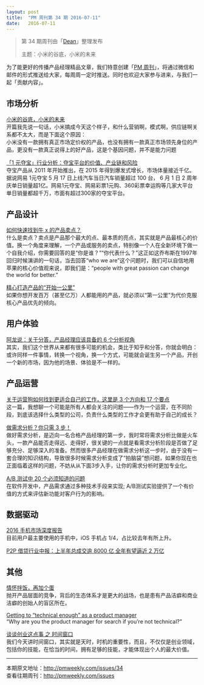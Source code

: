 ```yaml
---
layout: post
title:  "PM 周刊第 34 期 2016-07-11"
date:   2016-07-11
---
```


> 第 34 期周刊由「[Dean](http://pmweekly.com/contributors#dean)」整理发布  
> 
> 主题：小米的谷底，小米的未来   

为了能更好的传播产品经理精品文章，我们特意创建「[PM 周刊](http://pmweekly.com/)」，将通过微信和邮件的形式推送给大家，每周周一定时推送。同时也欢迎大家参与进来，与我们一起「贡献内容」。 

## 市场分析

[小米的谷底，小米的未来](https://zhuanlan.zhihu.com/p/21539008)   
开篇我先说一句话，小米搞成今天这个样子，和什么营销啊，模式啊，供应链啊关系都不太大，而是下面这个原因：  
小米没有一款拥有真正市场定价权的产品，也没有拥有一款真正市场领先身位的产品，更没有一款真正说得上的好产品，这是个基因问题，并不是能力问题

[「1 元夺宝」行业分析：夺宝平台的价值、产业链和风险](https://mp.weixin.qq.com/s?__biz=MzAxMzc5NDAyMw==&mid=2650509982&idx=1&sn=517d38180e55d575b7b77d212b66b772&scene=1&srcid=0705mPQh7hVuSXsAAL1SqsNy&key=77421cf58af4a653ac42681145c578f877ceb56607e8523c92b41e0718e52610127594eb9ad35a75406712b6b9c6b0b7&ascene=0&uin=MjExNzY1NDIwMQ%3D%3D&devicetype=iMac+MacBookPro12%2C1+OSX+OSX+10.11.4+build(15E65)&version=11020201&pass_ticket=zlyct5WCz9LMoCpl3dVRfzU2w3TifVfpYBVw8%2FSNbqnUDJpvj6qPBcBSiBriN7Co)  
夺宝产品从 2011 年开始推出，在 2015 年得到爆发式增长，市场体量接近千亿。据说网易 1元夺宝 5 月 17 日上线汽车当日汽车销量超过 100 台， 6 月 1 日 2 周年庆单日销量超1亿。网易1元夺宝、网易彩票1元购、360彩票幸运购等几家大平台单日销量都超千万，市面有超过300家的夺宝平台。  

## 产品设计

[如何快速找到牛 x 的产品卖点？](https://mp.weixin.qq.com/s?__biz=MzAxMzc5NDAyMw==&mid=2650509999&idx=1&sn=def4f4bb67dd46cd0bd93ba8739115ef&scene=1&srcid=0711FwXJgkqXurlNcKOZkr47&key=77421cf58af4a653103e48883ea68305b373fdc062b5beba6bce07b8c7f63ba0deb2ad5250f808143c19a1b7bf70cbd8&ascene=0&uin=MjExNzY1NDIwMQ%3D%3D&devicetype=iMac+MacBookPro12%2C1+OSX+OSX+10.11.4+build(15E65)&version=11020201&pass_ticket=zlyct5WCz9LMoCpl3dVRfzU2w3TifVfpYBVw8%2FSNbqnUDJpvj6qPBcBSiBriN7Co)  
什么是卖点？卖点是产品那个最大的点、最本质的亮点，其实就是产品最核心的价值。换一个角度来理解，一个产品或服务的卖点，特别像一个人在全新环境下做一个自我介绍，你需要回答的是“你是谁？”“你代表什么？”这正如这乔布斯在1997年回归时候演讲的一句话，当去回答“who we are”这个问题时，我们可以自信地用苹果的核心价值观来说，即我们是：“people with great passion can change the world for better.”


[精心打造产品的“开始一公里”](https://mp.weixin.qq.com/s?__biz=MjAzNzMzNTkyMQ==&mid=2653750345&idx=1&sn=8913b60b3486fa01a42df1729695768b&scene=1&srcid=0707UoAbLQ5hCloGObQyzJBB&key=77421cf58af4a65365ffbd639f5befe7153bd1e1162cf1b287e1d1218708ac86eb3b29a2096eb0872a52c34621da2210&ascene=0&uin=MjExNzY1NDIwMQ%3D%3D&devicetype=iMac+MacBookPro12%2C1+OSX+OSX+10.11.4+build(15E65)&version=11020201&pass_ticket=zlyct5WCz9LMoCpl3dVRfzU2w3TifVfpYBVw8%2FSNbqnUDJpvj6qPBcBSiBriN7Co)  
如果你想开发百万（甚至亿万）人都能用的产品，就必须以“第一公里”为代价克服核心产品优先的倾向。

## 用户体验

[阿龙说：关于分答，产品经理应该具备的 6 个分析视角](https://mp.weixin.qq.com/s?__biz=MzAxNzY1NjQ1OA==&mid=2649294186&idx=1&sn=fa05a4db7b04330faebd6104c0809119&scene=1&srcid=0706ZCDi7ml2NXhWo7HDoRFA&key=77421cf58af4a653b965209e3fc46f413524215c8cf75f46c4cd8db6ab85b1aff19c07ebb3306c7bd219693fedfcd287&ascene=0&uin=MjExNzY1NDIwMQ%3D%3D&devicetype=iMac+MacBookPro12%2C1+OSX+OSX+10.11.4+build(15E65)&version=11020201&pass_ticket=zlyct5WCz9LMoCpl3dVRfzU2w3TifVfpYBVw8%2FSNbqnUDJpvj6qPBcBSiBriN7Co)  
其实，我们这个世界从来都有很多可能的机会，类比于知乎和分答，你就会明白：或许同样一件事情，转换一个视角，换一个方式，可能就会诞生另一个产品，开创一个新的市场，因为他的场景、体验是不一样的。

## 产品运营

[关于运营狗如何找到更适合自己的工作，这里是 3 个方向和 17 个要点](https://mp.weixin.qq.com/s?__biz=MjM5NDUyOTAwOA==&mid=2652911907&idx=1&sn=862190ba9bd642ccd5d8fe5e65fd6ed5&scene=1&srcid=0706KAdCCQZgRAc9Drdkjw58&key=77421cf58af4a6535ef52551086ea63b336361d4af7e7e793a1ba35fbda4ad3edf37ad589a3965ff954565d6caa2454d&ascene=0&uin=MjExNzY1NDIwMQ%3D%3D&devicetype=iMac+MacBookPro12%2C1+OSX+OSX+10.11.4+build(15E65)&version=11020201&pass_ticket=zlyct5WCz9LMoCpl3dVRfzU2w3TifVfpYBVw8%2FSNbqnUDJpvj6qPBcBSiBriN7Co)  
这一篇，我想聊一个可能是所有人都会关注的问题——作为一个运营，在不同阶段，到底该选择什么类型的公司，负责什么类型的工作才会更有助于自己的成长？

[做需求分析？你只需 3 步！](https://mp.weixin.qq.com/s?__biz=MzI4NDE3MDcxOQ==&mid=2651971696&idx=1&sn=5ba311d8fb2f7cfdb1676ca20779705d&scene=1&srcid=0705M3k5wkNqblnQvWqcpYSX&key=77421cf58af4a6537be5295319423361e4a2e42a6777bd2514fa79bc32068351ed72e3c718eff769aa8ee43e85248475&ascene=0&uin=MjExNzY1NDIwMQ%3D%3D&devicetype=iMac+MacBookPro12%2C1+OSX+OSX+10.11.4+build(15E65)&version=11020201&pass_ticket=zlyct5WCz9LMoCpl3dVRfzU2w3TifVfpYBVw8%2FSNbqnUDJpvj6qPBcBSiBriN7Co)   
做好需求分析，是迈向一名合格产品经理的第一步，我时常将需求分析比做是火车头，一款产品能否走得远、走得好，很关键的一点就是看需求分析阶段是否做了足够充分、足够深入的准备。然而很多产品经理在做需求分析这一步时，由于没有一套合理的知识结构，导致很多时候需求分析变成了“拍脑袋”想问题，如果你现在也正面临着这样的问题，不妨从从下面3步入手，让你的需求分析时更加专业化。   

[A/B 测试中 20 个必须知道的问题](http://www.jianshu.com/p/b76220cc4120)  
在软件开发中，产品需求通过多种技术手段来实现; A/B测试实验提供了一个有价值的方式来评估新功能对客户行为的影响。

## 数据驱动

[2016 手机市场深度报告](http://cdc.tencent.com/2016/07/04/2016%E6%89%8B%E6%9C%BA%E5%B8%82%E5%9C%BA%E6%B7%B1%E5%BA%A6%E6%8A%A5%E5%91%8A/?from=groupmessage&isappinstalled=1)  
目前用户最主要使用的手机中，iOS 手机占 1/4，占比较去年有所上升。

[P2P 借贷行业中报：上半年总成交逾 8000 亿 全年有望逼近 2 万亿](https://mp.weixin.qq.com/s?__biz=MzAxMzc5NDAyMw==&mid=2650509996&idx=1&sn=9d912fa98db55cd03c728e7db8b33d80&scene=1&srcid=0708puor6bVmXDLga81rYbh8&key=77421cf58af4a653896c3d58e7e6f85b465c39f9aafda903871662aa01da06d4f092a5b9c9ef33e2b9b39d65a7cc191e&ascene=0&uin=MjExNzY1NDIwMQ%3D%3D&devicetype=iMac+MacBookPro12%2C1+OSX+OSX+10.11.4+build(15E65)&version=11020201&pass_ticket=zlyct5WCz9LMoCpl3dVRfzU2w3TifVfpYBVw8%2FSNbqnUDJpvj6qPBcBSiBriN7Co)  

## 其他

[情怀拌饭，再加个蛋](https://mp.weixin.qq.com/s?__biz=MzA4NDk5OTgzMg==&mid=2650589573&idx=1&sn=a96be6bc30957b6570cb01ed8ec2e76e&scene=1&srcid=07066DEGVTVMntnjkj8hMerY&key=77421cf58af4a65390f3ea05da9e23241161886735f5473722f1c2545cd3cb0c0f3c2e7774d0897c805cf5564c26f00e&ascene=0&uin=MjExNzY1NDIwMQ%3D%3D&devicetype=iMac+MacBookPro12%2C1+OSX+OSX+10.11.4+build(15E65)&version=11020201&pass_ticket=zlyct5WCz9LMoCpl3dVRfzU2w3TifVfpYBVw8%2FSNbqnUDJpvj6qPBcBSiBriN7Co)  
抛开产品层面的竞争，背后的生态体系才是更大的战场，也是患有产品洁癖和商业洁癖的创始人的盲区所在。

[Getting to “technical enough” as a product manager](https://medium.com/@lulu_cheng/getting-to-technical-enough-as-a-product-manager-5b372513cd1c#.e9az7xk43)  
“Why are you the product manager for search if you’re not technical?”

[谈谈创业这点事 之 时间窗口](https://mp.weixin.qq.com/s?__biz=MzI0MjA1Mjg2Ng==&mid=2649866873&idx=1&sn=224a3c88d65433e9a2ecf8d37007214c&scene=1&srcid=0707BSrpxRf4r1rgYzAoFqgm&key=77421cf58af4a6533e57e180b6fcf65b90ee73bdd20675baa5ce71fa40ea95f51262917cfc3b61173d1481d6a3b3f761&ascene=0&uin=MjExNzY1NDIwMQ%3D%3D&devicetype=iMac+MacBookPro12%2C1+OSX+OSX+10.11.4+build(15E65)&version=11020201&pass_ticket=zlyct5WCz9LMoCpl3dVRfzU2w3TifVfpYBVw8%2FSNbqnUDJpvj6qPBcBSiBriN7Co)  
我们今天讲时间窗口，其实就是天时，时机的重要性，而且，不仅仅是创业领域，包括你的技能，在恰当的时间，拥有足够的技能，才能体现出个人的最大价值。

---
本期原文地址：<http://pmweekly.com/issues/34>     
查看往期周刊：<http://pmweekly.com/issues>    